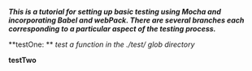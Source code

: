 ***This is a tutorial for setting up basic testing using Mocha and incorporating Babel and webPack. There are several branches each corresponding to a particular aspect of the testing process.***

**testOne: **
*test a function in the ./test/ glob directory*

**testTwo**
